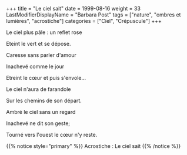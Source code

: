 +++
title = "Le ciel sait"
date = 1999-08-16
weight = 33
LastModifierDisplayName = "Barbara Post"
tags = ["nature", "ombres et lumières", "acrostiche"]
categories = ["Ciel", "Crépuscule"]
+++

Le ciel plus pâle : un reflet rose

Eteint le vert et se dépose.

Caresse sans parler d'amour

Inachevé comme le jour

Etreint le cœur et puis s'envole...

Le ciel n'aura de farandole

Sur les chemins de son départ.

Ambré le ciel sans un regard

Inachevé ne dit son geste;

Tourné vers l'ouest le cœur n'y reste.

{{% notice style="primary" %}}
Acrostiche : Le ciel sait
{{% /notice %}}
